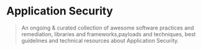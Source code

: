 # Application Security
> An ongoing & curated collection of awesome  software practices and remediation, libraries and frameworks,payloads and techniques, best guidelines and technical resources about Application Security.
